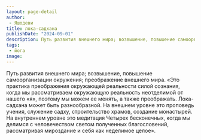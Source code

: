 ```yaml
---
layout: page-detail
author:
 - Яшодеви
title: лока-садхана
publishDate: "2024-09-01"
description: Путь развития внешнего мира; возвышение, повышение самоорганизации окружения; преображение внешнего мира.
tags:
 - йога
image: 
---
```


Путь развития внешнего мира; возвышение, повышение самоорганизации окружения; преображение внешнего мира.
	«Это практика преображения окружающей реальности силой сознания, когда мы рассматриваем окружающую реальность неотделимой от нашего «я», поэтому мы можем ее менять, а также преображать. Лока-садхана может быть разнообразной. На внешнем уровне это проповедь учения, служение садху, строительство храмов, создание монастырей. На внутреннем уровне это медитация Четырех бесконечных, когда мы делимся с человечеством светом полученных благословений, рассматривая мироздание и себя как неделимое целое».&nbsp;


